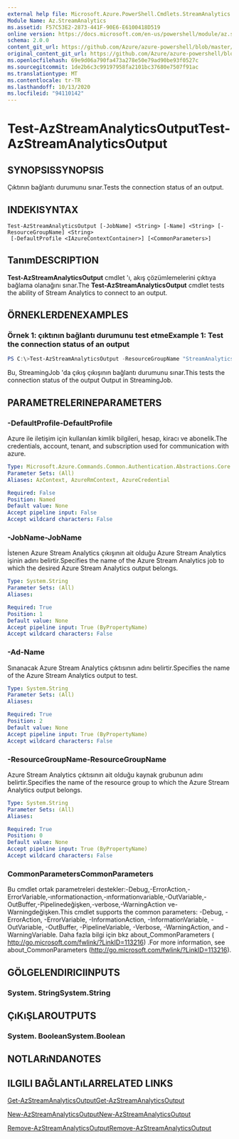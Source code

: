 ```yaml
---
external help file: Microsoft.Azure.PowerShell.Cmdlets.StreamAnalytics.dll-Help.xml
Module Name: Az.StreamAnalytics
ms.assetid: F57C53E2-2873-441F-90E6-E6100418D519
online version: https://docs.microsoft.com/en-us/powershell/module/az.streamanalytics/test-azstreamanalyticsoutput
schema: 2.0.0
content_git_url: https://github.com/Azure/azure-powershell/blob/master/src/StreamAnalytics/StreamAnalytics/help/Test-AzStreamAnalyticsOutput.md
original_content_git_url: https://github.com/Azure/azure-powershell/blob/master/src/StreamAnalytics/StreamAnalytics/help/Test-AzStreamAnalyticsOutput.md
ms.openlocfilehash: 69e9d06a790fa473a278e50e79ad90be93f0527c
ms.sourcegitcommit: 1de2b6c3c99197958fa2101bc37680e7507f91ac
ms.translationtype: MT
ms.contentlocale: tr-TR
ms.lasthandoff: 10/13/2020
ms.locfileid: "94110142"
---
```

# <span data-ttu-id="9536d-101">Test-AzStreamAnalyticsOutput</span><span class="sxs-lookup"><span data-stu-id="9536d-101">Test-AzStreamAnalyticsOutput</span></span>

## <span data-ttu-id="9536d-102">SYNOPSIS</span><span class="sxs-lookup"><span data-stu-id="9536d-102">SYNOPSIS</span></span>
<span data-ttu-id="9536d-103">Çıktının bağlantı durumunu sınar.</span><span class="sxs-lookup"><span data-stu-id="9536d-103">Tests the connection status of an output.</span></span>

## <span data-ttu-id="9536d-104">INDEKI</span><span class="sxs-lookup"><span data-stu-id="9536d-104">SYNTAX</span></span>

```
Test-AzStreamAnalyticsOutput [-JobName] <String> [-Name] <String> [-ResourceGroupName] <String>
 [-DefaultProfile <IAzureContextContainer>] [<CommonParameters>]
```

## <span data-ttu-id="9536d-105">Tanım</span><span class="sxs-lookup"><span data-stu-id="9536d-105">DESCRIPTION</span></span>
<span data-ttu-id="9536d-106">**Test-AzStreamAnalyticsOutput** cmdlet 'ı, akış çözümlemelerini çıktıya bağlama olanağını sınar.</span><span class="sxs-lookup"><span data-stu-id="9536d-106">The **Test-AzStreamAnalyticsOutput** cmdlet tests the ability of Stream Analytics to connect to an output.</span></span>

## <span data-ttu-id="9536d-107">ÖRNEKLERDEN</span><span class="sxs-lookup"><span data-stu-id="9536d-107">EXAMPLES</span></span>

### <span data-ttu-id="9536d-108">Örnek 1: çıktının bağlantı durumunu test etme</span><span class="sxs-lookup"><span data-stu-id="9536d-108">Example 1: Test the connection status of an output</span></span>
```powershell
PS C:\>Test-AzStreamAnalyticsOutput -ResourceGroupName "StreamAnalytics-Default-West-US" -JobName "StreamingJob" -Name "Output"
```

<span data-ttu-id="9536d-109">Bu, StreamingJob 'da çıkış çıkışının bağlantı durumunu sınar.</span><span class="sxs-lookup"><span data-stu-id="9536d-109">This tests the connection status of the output Output in StreamingJob.</span></span>

## <span data-ttu-id="9536d-110">PARAMETRELERINE</span><span class="sxs-lookup"><span data-stu-id="9536d-110">PARAMETERS</span></span>

### <span data-ttu-id="9536d-111">-DefaultProfile</span><span class="sxs-lookup"><span data-stu-id="9536d-111">-DefaultProfile</span></span>
<span data-ttu-id="9536d-112">Azure ile iletişim için kullanılan kimlik bilgileri, hesap, kiracı ve abonelik.</span><span class="sxs-lookup"><span data-stu-id="9536d-112">The credentials, account, tenant, and subscription used for communication with azure.</span></span>

```yaml
Type: Microsoft.Azure.Commands.Common.Authentication.Abstractions.Core.IAzureContextContainer
Parameter Sets: (All)
Aliases: AzContext, AzureRmContext, AzureCredential

Required: False
Position: Named
Default value: None
Accept pipeline input: False
Accept wildcard characters: False
```

### <span data-ttu-id="9536d-113">-JobName</span><span class="sxs-lookup"><span data-stu-id="9536d-113">-JobName</span></span>
<span data-ttu-id="9536d-114">İstenen Azure Stream Analytics çıkışının ait olduğu Azure Stream Analytics işinin adını belirtir.</span><span class="sxs-lookup"><span data-stu-id="9536d-114">Specifies the name of the Azure Stream Analytics job to which the desired Azure Stream Analytics output belongs.</span></span>

```yaml
Type: System.String
Parameter Sets: (All)
Aliases:

Required: True
Position: 1
Default value: None
Accept pipeline input: True (ByPropertyName)
Accept wildcard characters: False
```

### <span data-ttu-id="9536d-115">-Ad</span><span class="sxs-lookup"><span data-stu-id="9536d-115">-Name</span></span>
<span data-ttu-id="9536d-116">Sınanacak Azure Stream Analytics çıktısının adını belirtir.</span><span class="sxs-lookup"><span data-stu-id="9536d-116">Specifies the name of the Azure Stream Analytics output to test.</span></span>

```yaml
Type: System.String
Parameter Sets: (All)
Aliases:

Required: True
Position: 2
Default value: None
Accept pipeline input: True (ByPropertyName)
Accept wildcard characters: False
```

### <span data-ttu-id="9536d-117">-ResourceGroupName</span><span class="sxs-lookup"><span data-stu-id="9536d-117">-ResourceGroupName</span></span>
<span data-ttu-id="9536d-118">Azure Stream Analytics çıktısının ait olduğu kaynak grubunun adını belirtir.</span><span class="sxs-lookup"><span data-stu-id="9536d-118">Specifies the name of the resource group to which the Azure Stream Analytics output belongs.</span></span>

```yaml
Type: System.String
Parameter Sets: (All)
Aliases:

Required: True
Position: 0
Default value: None
Accept pipeline input: True (ByPropertyName)
Accept wildcard characters: False
```

### <span data-ttu-id="9536d-119">CommonParameters</span><span class="sxs-lookup"><span data-stu-id="9536d-119">CommonParameters</span></span>
<span data-ttu-id="9536d-120">Bu cmdlet ortak parametreleri destekler:-Debug,-ErrorAction,-ErrorVariable,-ınformationaction,-ınformationvariable,-OutVariable,-OutBuffer,-Pipelinedeğişken,-verbose,-WarningAction ve-Warningdeğişken.</span><span class="sxs-lookup"><span data-stu-id="9536d-120">This cmdlet supports the common parameters: -Debug, -ErrorAction, -ErrorVariable, -InformationAction, -InformationVariable, -OutVariable, -OutBuffer, -PipelineVariable, -Verbose, -WarningAction, and -WarningVariable.</span></span> <span data-ttu-id="9536d-121">Daha fazla bilgi için bkz about_CommonParameters ( http://go.microsoft.com/fwlink/?LinkID=113216) .</span><span class="sxs-lookup"><span data-stu-id="9536d-121">For more information, see about_CommonParameters (http://go.microsoft.com/fwlink/?LinkID=113216).</span></span>

## <span data-ttu-id="9536d-122">GÖLGELENDIRICI</span><span class="sxs-lookup"><span data-stu-id="9536d-122">INPUTS</span></span>

### <span data-ttu-id="9536d-123">System. String</span><span class="sxs-lookup"><span data-stu-id="9536d-123">System.String</span></span>

## <span data-ttu-id="9536d-124">ÇıKıŞLAR</span><span class="sxs-lookup"><span data-stu-id="9536d-124">OUTPUTS</span></span>

### <span data-ttu-id="9536d-125">System. Boolean</span><span class="sxs-lookup"><span data-stu-id="9536d-125">System.Boolean</span></span>

## <span data-ttu-id="9536d-126">NOTLARıNDA</span><span class="sxs-lookup"><span data-stu-id="9536d-126">NOTES</span></span>

## <span data-ttu-id="9536d-127">ILGILI BAĞLANTıLAR</span><span class="sxs-lookup"><span data-stu-id="9536d-127">RELATED LINKS</span></span>

[<span data-ttu-id="9536d-128">Get-AzStreamAnalyticsOutput</span><span class="sxs-lookup"><span data-stu-id="9536d-128">Get-AzStreamAnalyticsOutput</span></span>](./Get-AzStreamAnalyticsOutput.md)

[<span data-ttu-id="9536d-129">New-AzStreamAnalyticsOutput</span><span class="sxs-lookup"><span data-stu-id="9536d-129">New-AzStreamAnalyticsOutput</span></span>](./New-AzStreamAnalyticsOutput.md)

[<span data-ttu-id="9536d-130">Remove-AzStreamAnalyticsOutput</span><span class="sxs-lookup"><span data-stu-id="9536d-130">Remove-AzStreamAnalyticsOutput</span></span>](./Remove-AzStreamAnalyticsOutput.md)


